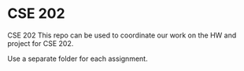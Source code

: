 CSE 202
======

CSE 202
This repo can be used to coordinate our work on the HW and project for CSE 202. 

Use a separate folder for each assignment.
